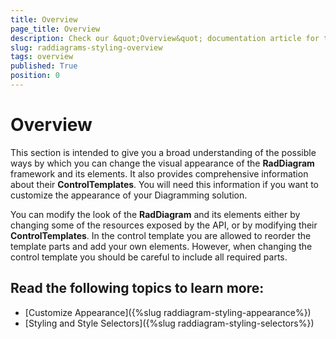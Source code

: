 ```yaml
---
title: Overview
page_title: Overview
description: Check our &quot;Overview&quot; documentation article for the RadDiagram WPF control.
slug: raddiagrams-styling-overview
tags: overview
published: True
position: 0
---
```


# Overview

This section is intended to give you a broad understanding of the possible ways by which you can change the visual appearance of the __RadDiagram__ framework and its elements. It also provides comprehensive information about their __ControlTemplates__. You will need this information if you want to customize the appearance of your Diagramming solution.

You can modify the look of the __RadDiagram__ and its elements either by changing some of the resources exposed by the API, or by modifying their __ControlTemplates__. In the control template you are allowed to reorder the template parts and add your own elements. However, when changing the control template you should be careful to include all required parts.	  

## Read the following topics to learn more:
* [Customize Appearance]({%slug raddiagram-styling-appearance%})
* [Styling and Style Selectors]({%slug raddiagram-styling-selectors%})